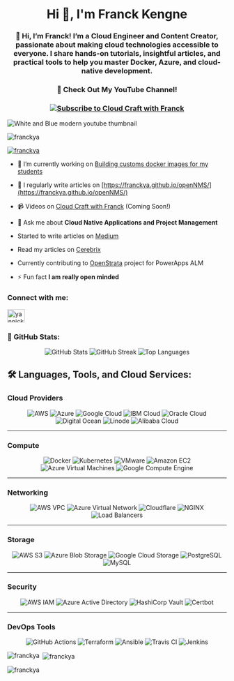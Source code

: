<h1 align="center">Hi 👋, I'm Franck Kengne</h1>
<h3 align="center">🚀 Hi, I’m Franck! I’m a Cloud Engineer and Content Creator, passionate about making cloud technologies accessible to everyone. I share hands-on tutorials, insightful articles, and practical tools to help you master Docker, Azure, and cloud-native development.</h3>
<h3 align="center"> 🎥 Check Out My YouTube Channel!</h3>

<h3 align="center"><a href="https://www.youtube.com/channel/UCy4exXeg1PckAaWuPM6kjEw" target="_blank">
  <img src="https://img.shields.io/badge/Subscribe-YouTube-red?style=for-the-badge&logo=youtube&logoColor=white" alt="Subscribe to Cloud Craft with Franck" />
</a></h3>

![White and Blue modern youtube thumbnail](https://github.com/user-attachments/assets/4f3aa4e7-247b-4a0c-86e0-b7188300e3b4)

<p align="left"> <img src="https://komarev.com/ghpvc/?username=franckya&label=Profile%20views&color=0e75b6&style=flat" alt="franckya" /> </p>

<p align="left"> <a href="https://github.com/ryo-ma/github-profile-trophy"><img src="https://github-profile-trophy.vercel.app/?username=franckya" alt="franckya" /></a> </p>

- 🔭 I’m currently working on [Building customs docker images for my students](https://hub.docker.com/repositories/yakengne)

- 📝 I regularly write articles on [https://franckya.github.io/openNMS/](https://franckya.github.io/openNMS/)

- 📹 Videos on [Cloud Craft with Franck](https://www.youtube.com/channel/UCy4exXeg1PckAaWuPM6kjEw) (Coming Soon!)

- 💬 Ask me about **Cloud Native Applications and Project Management**

- Started to write articles on [Medium](https://medium.com/@fkengne.mcdns)
- Read my articles on [Cerebrix](https://cerebrix.org/author/fkengne/)
- Currently contributing to [OpenStrata](https://kengne.org/) project for PowerApps ALM

- ⚡ Fun fact **I am really open minded**

<h3 align="left">Connect with me:</h3>
<p align="left">
<a href="https://linkedin.com/in/yannick-djomo-0822a6233" target="blank"><img align="center" src="https://raw.githubusercontent.com/rahuldkjain/github-profile-readme-generator/master/src/images/icons/Social/linked-in-alt.svg" alt="yannick-djomo-0822a6233" height="30" width="40" /></a>
</p>


### 🚀 GitHub Stats:
<p align="center">
  <img src="https://github-readme-stats.vercel.app/api?username=CloudCraftWithFranck&show_icons=true&theme=radical" alt="GitHub Stats" />
  <img src="https://github-readme-streak-stats.herokuapp.com/?user=CloudCraftWithFranck&theme=radical" alt="GitHub Streak" />
  <img src="https://github-readme-stats.vercel.app/api/top-langs/?username=CloudCraftWithFranck&layout=compact&theme=radical" alt="Top Languages" />
</p>

## 🛠 Languages, Tools, and Cloud Services:

### **Cloud Providers**
<p align="center">
  <img src="https://img.shields.io/badge/AWS-%23FF9900.svg?style=for-the-badge&logo=amazon-aws&logoColor=white" alt="AWS" />
  <img src="https://img.shields.io/badge/Azure-%230072C6.svg?style=for-the-badge&logo=microsoft-azure&logoColor=white" alt="Azure" />
  <img src="https://img.shields.io/badge/Google%20Cloud-%234285F4.svg?style=for-the-badge&logo=google-cloud&logoColor=white" alt="Google Cloud" />
  <img src="https://img.shields.io/badge/IBM%20Cloud-%230052B5.svg?style=for-the-badge&logo=ibm-cloud&logoColor=white" alt="IBM Cloud" />
  <img src="https://img.shields.io/badge/Oracle%20Cloud-%23F80000.svg?style=for-the-badge&logo=oracle&logoColor=white" alt="Oracle Cloud" />
  <img src="https://img.shields.io/badge/DigitalOcean-%230080FF.svg?style=for-the-badge&logo=digital-ocean&logoColor=white" alt="Digital Ocean" />
  <img src="https://img.shields.io/badge/Linode-%2300C853.svg?style=for-the-badge&logo=linode&logoColor=white" alt="Linode" />
  <img src="https://img.shields.io/badge/Alibaba%20Cloud-%23FF6A00.svg?style=for-the-badge&logo=alibaba-cloud&logoColor=white" alt="Alibaba Cloud" />
</p>

---

### **Compute**
<p align="center">
  <img src="https://img.shields.io/badge/Docker-%230db7ed.svg?style=for-the-badge&logo=docker&logoColor=white" alt="Docker" />
  <img src="https://img.shields.io/badge/Kubernetes-%23326ce5.svg?style=for-the-badge&logo=kubernetes&logoColor=white" alt="Kubernetes" />
  <img src="https://img.shields.io/badge/VMware-%23607CDB.svg?style=for-the-badge&logo=vmware&logoColor=white" alt="VMware" />
  <img src="https://img.shields.io/badge/EC2-%23FF9900.svg?style=for-the-badge&logo=amazon-ec2&logoColor=white" alt="Amazon EC2" />
  <img src="https://img.shields.io/badge/Azure%20VMs-%230072C6.svg?style=for-the-badge&logo=microsoft-azure&logoColor=white" alt="Azure Virtual Machines" />
  <img src="https://img.shields.io/badge/Google%20Compute%20Engine-%234285F4.svg?style=for-the-badge&logo=google-cloud&logoColor=white" alt="Google Compute Engine" />
</p>

---

### **Networking**
<p align="center">
  <img src="https://img.shields.io/badge/AWS%20VPC-%23FF9900.svg?style=for-the-badge&logo=amazon-aws&logoColor=white" alt="AWS VPC" />
  <img src="https://img.shields.io/badge/Azure%20Virtual%20Network-%230072C6.svg?style=for-the-badge&logo=microsoft-azure&logoColor=white" alt="Azure Virtual Network" />
  <img src="https://img.shields.io/badge/Cloudflare-%23F38020.svg?style=for-the-badge&logo=cloudflare&logoColor=white" alt="Cloudflare" />
  <img src="https://img.shields.io/badge/NGINX-%23009639.svg?style=for-the-badge&logo=nginx&logoColor=white" alt="NGINX" />
  <img src="https://img.shields.io/badge/Load%20Balancers-%230db7ed.svg?style=for-the-badge&logo=docker&logoColor=white" alt="Load Balancers" />
</p>

---

### **Storage**
<p align="center">
  <img src="https://img.shields.io/badge/AWS%20S3-%23FF9900.svg?style=for-the-badge&logo=amazon-aws&logoColor=white" alt="AWS S3" />
  <img src="https://img.shields.io/badge/Azure%20Blob%20Storage-%230072C6.svg?style=for-the-badge&logo=microsoft-azure&logoColor=white" alt="Azure Blob Storage" />
  <img src="https://img.shields.io/badge/Google%20Cloud%20Storage-%234285F4.svg?style=for-the-badge&logo=google-cloud&logoColor=white" alt="Google Cloud Storage" />
  <img src="https://img.shields.io/badge/PostgreSQL-%23316192.svg?style=for-the-badge&logo=postgresql&logoColor=white" alt="PostgreSQL" />
  <img src="https://img.shields.io/badge/MySQL-%234479A1.svg?style=for-the-badge&logo=mysql&logoColor=white" alt="MySQL" />
</p>

---

### **Security**
<p align="center">
  <img src="https://img.shields.io/badge/AWS%20IAM-%23FF9900.svg?style=for-the-badge&logo=amazon-aws&logoColor=white" alt="AWS IAM" />
  <img src="https://img.shields.io/badge/Azure%20AD-%230072C6.svg?style=for-the-badge&logo=microsoft-azure&logoColor=white" alt="Azure Active Directory" />
  <img src="https://img.shields.io/badge/HashiCorp%20Vault-%23601A1A.svg?style=for-the-badge&logo=Vault&logoColor=white" alt="HashiCorp Vault" />
  <img src="https://img.shields.io/badge/Certbot-%2315BA00.svg?style=for-the-badge&logo=letsencrypt&logoColor=white" alt="Certbot" />
</p>

---

### **DevOps Tools**
<p align="center">
  <img src="https://img.shields.io/badge/GitHub%20Actions-%232671E5.svg?style=for-the-badge&logo=github-actions&logoColor=white" alt="GitHub Actions" />
  <img src="https://img.shields.io/badge/Terraform-%235835CC.svg?style=for-the-badge&logo=terraform&logoColor=white" alt="Terraform" />
  <img src="https://img.shields.io/badge/Ansible-%23EE0000.svg?style=for-the-badge&logo=ansible&logoColor=white" alt="Ansible" />
  <img src="https://img.shields.io/badge/Travis%20CI-%239F1A1B.svg?style=for-the-badge&logo=travis-ci&logoColor=white" alt="Travis CI" />
  <img src="https://img.shields.io/badge/Jenkins-%23D24939.svg?style=for-the-badge&logo=jenkins&logoColor=white" alt="Jenkins" />
</p>

<p><img align="left" src="https://github-readme-stats.vercel.app/api/top-langs?username=franckya&show_icons=true&locale=en&layout=compact" alt="franckya" /></p>

<p>&nbsp;<img align="center" src="https://github-readme-stats.vercel.app/api?username=franckya&show_icons=true&locale=en" alt="franckya" /></p>

<p><img align="center" src="https://github-readme-streak-stats.herokuapp.com/?user=franckya&" alt="franckya" /></p>
